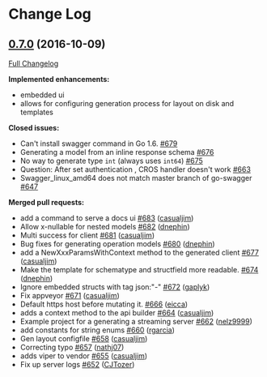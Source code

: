 # Change Log

## [0.7.0](https://github.com/joomcode/joompro-go-swagger/tree/0.7.0) (2016-10-09)
[Full Changelog](https://github.com/joomcode/joompro-go-swagger/compare/0.6.0...0.7.0)

**Implemented enhancements:**

- embedded ui
- allows for configuring generation process for layout on disk and templates

**Closed issues:**

- Can't install swagger command in Go 1.6. [\#679](https://github.com/joomcode/joompro-go-swagger/issues/679)
- Generating a model from an inline response schema [\#676](https://github.com/joomcode/joompro-go-swagger/issues/676)
- No way to generate type `int` \(always uses `int64`\) [\#675](https://github.com/joomcode/joompro-go-swagger/issues/675)
- Question: After set authentication , CROS handler doesn't work [\#663](https://github.com/joomcode/joompro-go-swagger/issues/663)
- Swagger\_linux\_amd64 does not match master branch of go-swagger [\#647](https://github.com/joomcode/joompro-go-swagger/issues/647)

**Merged pull requests:**

- add a command to serve a docs ui [\#683](https://github.com/joomcode/joompro-go-swagger/pull/683) ([casualjim](https://github.com/casualjim))
- Allow x-nullable for nested models [\#682](https://github.com/joomcode/joompro-go-swagger/pull/682) ([dnephin](https://github.com/dnephin))
- Multi success for client [\#681](https://github.com/joomcode/joompro-go-swagger/pull/681) ([casualjim](https://github.com/casualjim))
- Bug fixes for generating operation models [\#680](https://github.com/joomcode/joompro-go-swagger/pull/680) ([dnephin](https://github.com/dnephin))
- add a NewXxxParamsWithContext method to the generated client [\#677](https://github.com/joomcode/joompro-go-swagger/pull/677) ([casualjim](https://github.com/casualjim))
- Make the template for schematype and structfield  more readable. [\#674](https://github.com/joomcode/joompro-go-swagger/pull/674) ([dnephin](https://github.com/dnephin))
- Ignore embedded structs with tag json:"-" [\#672](https://github.com/joomcode/joompro-go-swagger/pull/672) ([gaplyk](https://github.com/gaplyk))
- Fix appveyor [\#671](https://github.com/joomcode/joompro-go-swagger/pull/671) ([casualjim](https://github.com/casualjim))
- Default https host before mutating it. [\#666](https://github.com/joomcode/joompro-go-swagger/pull/666) ([eicca](https://github.com/eicca))
- adds a context method to the api builder [\#664](https://github.com/joomcode/joompro-go-swagger/pull/664) ([casualjim](https://github.com/casualjim))
- Example project for a generating a streaming server [\#662](https://github.com/joomcode/joompro-go-swagger/pull/662) ([nelz9999](https://github.com/nelz9999))
- add constants for string enums [\#660](https://github.com/joomcode/joompro-go-swagger/pull/660) ([rgarcia](https://github.com/rgarcia))
- Gen layout configfile [\#658](https://github.com/joomcode/joompro-go-swagger/pull/658) ([casualjim](https://github.com/casualjim))
- Correcting typo [\#657](https://github.com/joomcode/joompro-go-swagger/pull/657) ([nathj07](https://github.com/nathj07))
- adds viper to vendor [\#655](https://github.com/joomcode/joompro-go-swagger/pull/655) ([casualjim](https://github.com/casualjim))
- Fix up server logs [\#652](https://github.com/joomcode/joompro-go-swagger/pull/652) ([CJTozer](https://github.com/CJTozer))

